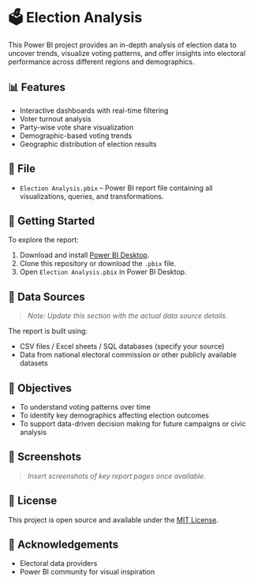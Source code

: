 # 🗳️ Election Analysis

This Power BI project provides an in-depth analysis of election data to uncover trends, visualize voting patterns, and offer insights into electoral performance across different regions and demographics.

## 📊 Features

- Interactive dashboards with real-time filtering
- Voter turnout analysis
- Party-wise vote share visualization
- Demographic-based voting trends
- Geographic distribution of election results

## 📁 File

- `Election Analysis.pbix` – Power BI report file containing all visualizations, queries, and transformations.

## 🚀 Getting Started

To explore the report:

1. Download and install [Power BI Desktop](https://powerbi.microsoft.com/desktop/).
2. Clone this repository or download the `.pbix` file.
3. Open `Election Analysis.pbix` in Power BI Desktop.

## 🧩 Data Sources

> *Note: Update this section with the actual data source details.*

The report is built using:
- CSV files / Excel sheets / SQL databases (specify your source)
- Data from national electoral commission or other publicly available datasets

## 📌 Objectives

- To understand voting patterns over time
- To identify key demographics affecting election outcomes
- To support data-driven decision making for future campaigns or civic analysis

## 📸 Screenshots

> *Insert screenshots of key report pages once available.*

## 📝 License

This project is open source and available under the [MIT License](LICENSE).

## 🙌 Acknowledgements

- Electoral data providers
- Power BI community for visual inspiration
